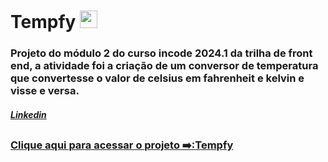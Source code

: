 <h1>Tempfy <img src="https://gist.github.com/CamysN/a3f1c2a2bb9a3e42aa73fc5b9e48feff#file-gistfile1-txt" width="28px"/></h1>
<h3>Projeto do módulo 2 do curso incode 2024.1 da trilha de front end, a atividade foi a criação de um conversor de temperatura que convertesse o valor de celsius em fahrenheit e kelvin e visse e versa.</h3>
<h5><a href="https://www.linkedin.com/in/camilly-neves-239a60233/">Linkedin</h5>
  
##
  
<h3>Clique aqui para acessar o projeto ➡️:<a href="https://camysn.github.io/Tempfy/">Tempfy</h3>
<img src=""/>

